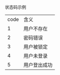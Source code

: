 状态码示例

<table>
    <tr>
        <td>code</td>
        <td>含义</td>
    </tr>
    <tr>
        <td>1</td>
        <td>用户不存在</td>
    </tr>
    <tr>
        <td>2</td>
        <td>密码错误</td>
    </tr>
    <tr>
        <td>3</td>
        <td>用户被锁定</td>
    </tr>
    <tr>
        <td>4</td>
        <td>用户未登录</td>
    </tr>
    <tr>
        <td>5</td>
        <td>用户登出成功</td>
    </tr>
</table>